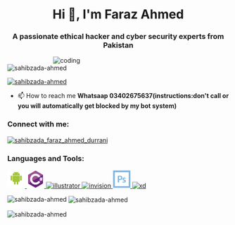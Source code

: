 <h1 align="center">Hi 👋, I'm Faraz Ahmed</h1>
<h3 align="center">A passionate ethical hacker and cyber security experts from Pakistan</h3>
<img align="right" alt="coding"width="400"src=">![image](https://user-images.githubusercontent.com/124487929/233107817-f26c1e4c-436d-403e-ac11-771c1caec704.png)>


<p align="left"> <img src="https://komarev.com/ghpvc/?username=sahibzada-ahmed&label=Profile%20views&color=0e75b6&style=flat" alt="sahibzada-ahmed" /> </p>

<p align="left"> <a href="https://github.com/ryo-ma/github-profile-trophy"><img src="https://github-profile-trophy.vercel.app/?username=sahibzada-ahmed" alt="sahibzada-ahmed" /></a> </p>

- 📫 How to reach me **Whatsaap 03402675637(instructions:don't call or you will automatically get blocked by my bot system)**

<h3 align="left">Connect with me:</h3>
<p align="left">
<a href="https://instagram.com/sahibzada_faraz_ahmed_durrani" target="blank"><img align="center" src="https://raw.githubusercontent.com/rahuldkjain/github-profile-readme-generator/master/src/images/icons/Social/instagram.svg" alt="sahibzada_faraz_ahmed_durrani" height="30" width="40" /></a>
</p>

<h3 align="left">Languages and Tools:</h3>
<p align="left"> <a href="https://developer.android.com" target="_blank" rel="noreferrer"> <img src="https://raw.githubusercontent.com/devicons/devicon/master/icons/android/android-original-wordmark.svg" alt="android" width="40" height="40"/> </a> <a href="https://www.w3schools.com/cs/" target="_blank" rel="noreferrer"> <img src="https://raw.githubusercontent.com/devicons/devicon/master/icons/csharp/csharp-original.svg" alt="csharp" width="40" height="40"/> </a> <a href="https://www.adobe.com/in/products/illustrator.html" target="_blank" rel="noreferrer"> <img src="https://www.vectorlogo.zone/logos/adobe_illustrator/adobe_illustrator-icon.svg" alt="illustrator" width="40" height="40"/> </a> <a href="https://www.invisionapp.com/" target="_blank" rel="noreferrer"> <img src="https://www.vectorlogo.zone/logos/invisionapp/invisionapp-icon.svg" alt="invision" width="40" height="40"/> </a> <a href="https://www.photoshop.com/en" target="_blank" rel="noreferrer"> <img src="https://raw.githubusercontent.com/devicons/devicon/master/icons/photoshop/photoshop-line.svg" alt="photoshop" width="40" height="40"/> </a> <a href="https://www.adobe.com/products/xd.html" target="_blank" rel="noreferrer"> <img src="https://cdn.worldvectorlogo.com/logos/adobe-xd.svg" alt="xd" width="40" height="40"/> </a> </p>

<p><img align="left" src="https://github-readme-stats.vercel.app/api/top-langs?username=sahibzada-ahmed&show_icons=true&locale=en&layout=compact" alt="sahibzada-ahmed" /></p>

<p>&nbsp;<img align="center" src="https://github-readme-stats.vercel.app/api?username=sahibzada-ahmed&show_icons=true&locale=en" alt="sahibzada-ahmed" /></p>

<p><img align="center" src="https://github-readme-streak-stats.herokuapp.com/?user=sahibzada-ahmed&" alt="sahibzada-ahmed" /></p>
